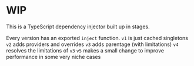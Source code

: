 # WIP

This is a TypeScript dependency injector built up in stages.

Every version has an exported `inject` function.
`v1` is just cached singletons
`v2` adds providers and overrides
`v3` adds parentage (with limitations)
`v4` resolves the limitations of `v3`
`v5` makes a small change to improve performance in some very niche cases
